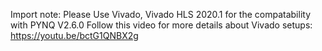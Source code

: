 Import note: Please Use Vivado, Vivado HLS 2020.1 for the compatability with PYNQ V2.6.0
Follow this video for more details about Vivado setups: https://youtu.be/bctG1QNBX2g
